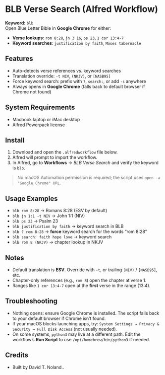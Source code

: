 # BLB Verse Search (Alfred Workflow)

**Keyword:** `blb`  
Open Blue Letter Bible in **Google Chrome** for either:
- **Verse lookups**: `rom 8:28`, `jn 3 16`, `ps 23`, `1 cor 13:4-7`
- **Keyword searches**: `justification by faith`, `Moses tabernacle`

## Features
- Auto-detects verse references vs. keyword searches
- Translation override: `-t NIV`, `(NKJV)`, or `[NASB95]`
- Force keyword search: prefix with `?`, `search:`, or add `-s` anywhere
- Always opens in **Google Chrome** (falls back to default browser if Chrome not found)

## System Requirements
- Macbook laptop or iMac desktop
- Alfred Powerpack license

## Install
1. Download and open the `.alfredworkflow` file below.
2. Alfred will prompt to import the workflow.
3. In Alfred, go to **Workflows** → *BLB Verse Search* and verify the keyword is `blb`.

> No macOS Automation permission is required; the script uses `open -a "Google Chrome" URL`.

## Usage Examples
- `blb rom 8:28` → Romans 8:28 (ESV by default)
- `blb jn 1:1 -t NIV` → John 1:1 (NIV)
- `blb ps 23` → Psalm 23
- `blb justification by faith` → keyword search in BLB
- `blb ? rom 8:28` → **force** keyword search for the words “rom 8:28”
- `blb search: faith hope love` → keyword search
- `blb rom 8 (NKJV)` → chapter lookup in NKJV

## Notes
- Default translation is **ESV**. Override with `-t`, or trailing `(NIV)` / `[NASB95]`, etc.
- Chapter-only references (e.g., `rom 8`) open the chapter at verse 1.
- Ranges like `1 cor 13:4-7` open at the **first** verse in the range (13:4).

## Troubleshooting
- Nothing opens: ensure Google Chrome is installed. The script falls back to your default browser if Chrome isn’t found.
- If your macOS blocks launching apps, try: `System Settings → Privacy & Security → Full Disk Access` (not usually needed).
- On some systems, `python3` may live at a different path. Edit the workflow’s **Run Script** to use `/opt/homebrew/bin/python3` if needed.

## Credits
- Built by David T. Noland..

